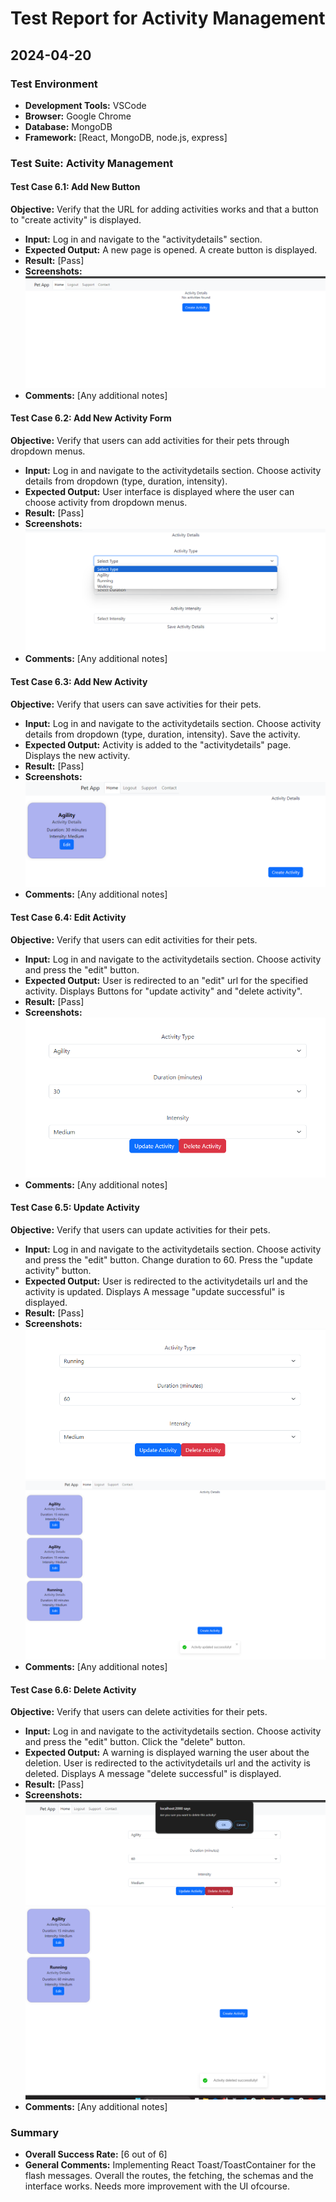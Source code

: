# Test Report for Activity Management

## 2024-04-20

### Test Environment
- **Development Tools:** VSCode
- **Browser:** Google Chrome
- **Database:** MongoDB
- **Framework:** [React, MongoDB, node.js, express]

### Test Suite: Activity Management

#### Test Case 6.1: Add New Button
**Objective:** Verify that the URL for adding activities works and that a button to "create activity" is displayed.
- **Input:** Log in and navigate to the "activitydetails" section.
- **Expected Output:** A new page is opened. A create button is displayed.
- **Result:** [Pass]
- **Screenshots:** ![Local Image](./screenshots/TC6.1.png)
- **Comments:** [Any additional notes]

#### Test Case 6.2: Add New Activity Form
**Objective:** Verify that users can add activities for their pets through dropdown menus.
- **Input:** Log in and navigate to the activitydetails section. Choose activity details from dropdown (type, duration, intensity).
- **Expected Output:** User interface is displayed where the user can choose activity from dropdown menus.
- **Result:** [Pass]
- **Screenshots:** ![Local Image](./screenshots/TC6.2.png)
- **Comments:** [Any additional notes]

#### Test Case 6.3: Add New Activity
**Objective:** Verify that users can save activities for their pets.
- **Input:** Log in and navigate to the activitydetails section. Choose activity details from dropdown (type, duration, intensity). Save the activity.
- **Expected Output:** Activity is added to the "activitydetails" page. Displays the new activity.
- **Result:** [Pass]
- **Screenshots:** ![Local Image](./screenshots/TC6.3.png)
- **Comments:** [Any additional notes]

#### Test Case 6.4: Edit Activity
**Objective:** Verify that users can edit activities for their pets.
- **Input:** Log in and navigate to the activitydetails section. Choose activity and press the "edit" button.
- **Expected Output:** User is redirected to an "edit" url for the specified activity. Displays Buttons for "update activity" and "delete activity".
- **Result:** [Pass]
- **Screenshots:** ![Local Image](./screenshots/TC6.4.png)
- **Comments:** [Any additional notes]

#### Test Case 6.5: Update Activity
**Objective:** Verify that users can update activities for their pets.
- **Input:** Log in and navigate to the activitydetails section. Choose activity and press the "edit" button. Change duration to 60. Press the "update activity" button.
- **Expected Output:** User is redirected to the activitydetails url and the activity is updated. Displays A message "update successful" is displayed.
- **Result:** [Pass]
- **Screenshots:** ![Local Image](./screenshots/TC6.5.1.png) ![Local Image](./screenshots/TC6.5.2.png)
- **Comments:** [Any additional notes]

#### Test Case 6.6: Delete Activity
**Objective:** Verify that users can delete activities for their pets.
- **Input:** Log in and navigate to the activitydetails section. Choose activity and press the "edit" button. Click the "delete" button.
- **Expected Output:** A warning is displayed warning the user about the deletion. User is redirected to the activitydetails url and the activity is deleted. Displays A message "delete successful" is displayed.
- **Result:** [Pass]
- **Screenshots:** ![Local Image](./screenshots/TC6.6.1.png) ![Local Image](./screenshots/TC6.6.2.png)
- **Comments:** [Any additional notes]

### Summary
- **Overall Success Rate:** [6 out of 6]
- **General Comments:** Implementing React Toast/ToastContainer for the flash messages. Overall the routes, the fetching, the schemas and the interface works. Needs more improvement with the UI ofcourse.

